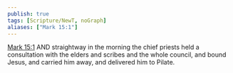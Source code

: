 ```yaml
---
publish: true
tags: [Scripture/NewT, noGraph]
aliases: ["Mark 15:1"]
---
```

[Mark 15:1](https://churchofjesuschrist.org/study/scriptures/nt/mark/15?lang=eng&id=p1#p1) AND straightway in the morning the chief priests held a consultation with the elders and scribes and the whole council, and bound Jesus, and carried him away, and delivered him to Pilate.
